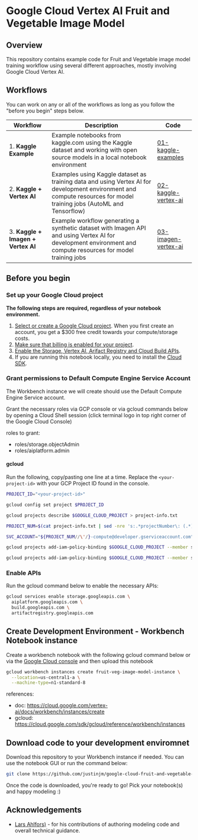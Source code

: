 # Google Cloud Vertex AI Fruit and Vegetable Image Model

## Overview

This repository contains example code for Fruit and Vegetable image model training workflow using several different approaches, mostly involving Google Cloud Vertex AI.

## Workflows

You can work on any or all of the workflows as long as you follow the "before you begin" steps below.

| **Workflow** | **Description** | **Code** |
|---|---|---|
| 1. **Kaggle Example** | Example notebooks from kaggle.com using the Kaggle dataset and working with open source models in a local notebook environment | [01-kaggle-examples](01-kaggle-examples/) |
| 2. **Kaggle + Vertex AI** | Examples using Kaggle dataset as training data and using Vertex AI for development environment and compute resources for model training jobs (AutoML and Tensorflow) | [02-kaggle-vertex-ai](02-kaggle-vertex-ai/) |
| 3. **Kaggle + Imagen + Vertex AI** | Example workflow generating a synthetic dataset with Imagen API and using Vertex AI for development environment and compute resources for model training jobs | [03-imagen-vertex-ai](03-imagen-vertex-ai/) |

## Before you begin

### Set up your Google Cloud project

**The following steps are required, regardless of your notebook environment.**

1. [Select or create a Google Cloud project](https://console.cloud.google.com/cloud-resource-manager). When you first create an account, you get a $300 free credit towards your compute/storage costs.
2. [Make sure that billing is enabled for your project](https://cloud.google.com/billing/docs/how-to/modify-project).
3. [Enable the Storage, Vertex AI, Arifact Registry and Cloud Build APIs](https://console.cloud.google.com/flows/enableapi?apiid=storage.googleapis.com,aiplatform.googleapis.com,cloudbuild.googleapis.com,artifactregistry.googleapis.com).
4. If you are running this notebook locally, you need to install the [Cloud SDK](https://cloud.google.com/sdk).

### Grant permissions to Default Compute Engine Service Account

The Workbench instance we will create should use the Default Compute Engine Service account.

Grant the necessary roles via GCP console or via gcloud commands below by opening a Cloud Shell session (click terminal logo in top right corner of the Google Cloud Console)

roles to grant:

* roles/storage.objectAdmin
* roles/aiplatform.admin

#### gcloud

Run the following, copy/pasting one line at a time. Replace the `<your-project-id>` with your GCP Project ID found in the console.

```sh
PROJECT_ID="<your-project-id>" 

gcloud config set project $PROJECT_ID

gcloud projects describe $GOOGLE_CLOUD_PROJECT > project-info.txt

PROJECT_NUM=$(cat project-info.txt | sed -nre 's:.*projectNumber\: (.*):\1:p')

SVC_ACCOUNT="${PROJECT_NUM//\'/}-compute@developer.gserviceaccount.com"

gcloud projects add-iam-policy-binding $GOOGLE_CLOUD_PROJECT --member serviceAccount:$SVC_ACCOUNT --role roles/storage.objectAdmin

gcloud projects add-iam-policy-binding $GOOGLE_CLOUD_PROJECT --member serviceAccount:$SVC_ACCOUNT --role roles/aiplatform.admin
```

### Enable APIs

Run the gcloud command below to enable the necessary APIs:

```sh
gcloud services enable storage.googleapis.com \
  aiplatform.googleapis.com \
  build.googleapis.com \
  artifactregistry.googleapis.com 
```

## Create Development Environment - Workbench Notebook instance

Create a workbench notebook with the following gcloud command below or via the [Google Cloud console](https://console.cloud.google.com/vertex-ai/workbench/instances) and then upload this notebook

```sh
gcloud workbench instances create fruit-veg-image-model-instance \
  --location=us-central1-a \
  --machine-type=n1-standard-8
```

references:

* doc: https://cloud.google.com/vertex-ai/docs/workbench/instances/create
* gcloud: https://cloud.google.com/sdk/gcloud/reference/workbench/instances

## Download code to your development enviromnet

Download this repository to your Workbench instance if needed. You can use the notebook GUI or run the command below:

```sh
git clone https://github.com/justinjm/google-cloud-fruit-and-vegetable-image-model.git
```

Once the code is downloaded, you're ready to go! Pick your notebook(s) and happy modeling :)

## Acknowledgements

* [Lars Ahlfors)](https://github.com/lahlfors) - for his contributions of authoring modeling code and overall technical guidance.
